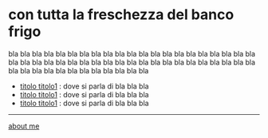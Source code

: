 # con tutta la freschezza del banco frigo  

bla bla bla bla bla bla bla bla bla bla bla bla bla bla bla bla bla bla bla bla bla bla bla bla bla bla bla bla bla bla bla bla bla bla bla bla bla bla bla bla bla bla bla bla bla bla bla bla bla bla bla bla bla bla 

- [titolo titolo1](drn-001.md) : dove si parla di bla bla bla  
- [titolo titolo1](drn-001.md) : dove si parla di bla bla bla  
- [titolo titolo1](drn-001.md) : dove si parla di bla bla bla  


---    
[about me](https://about.me/cacioman)  
